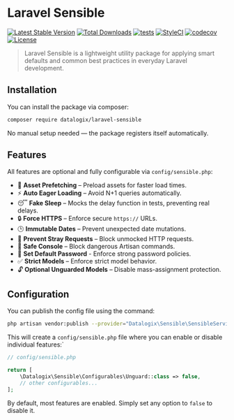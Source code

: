 # Laravel Sensible

[![Latest Stable Version](https://poser.pugx.org/datalogix/laravel-sensible/version)](https://packagist.org/packages/datalogix/laravel-sensible)
[![Total Downloads](https://poser.pugx.org/datalogix/laravel-sensible/downloads)](https://packagist.org/packages/datalogix/laravel-sensible)
[![tests](https://github.com/datalogix/laravel-sensible/workflows/tests/badge.svg)](https://github.com/datalogix/laravel-sensible/actions)
[![StyleCI](https://github.styleci.io/repos/966925497/shield?style=flat)](https://github.styleci.io/repos/966925497)
[![codecov](https://codecov.io/gh/datalogix/laravel-sensible/branch/main/graph/badge.svg)](https://codecov.io/gh/datalogix/laravel-sensible)
[![License](https://poser.pugx.org/datalogix/laravel-sensible/license)](https://packagist.org/packages/datalogix/laravel-sensible)

> Laravel Sensible is a lightweight utility package for applying smart defaults and common best practices in everyday Laravel development.

## Installation

You can install the package via composer:

```bash
composer require datalogix/laravel-sensible
```

No manual setup needed — the package registers itself automatically.

## Features

All features are optional and fully configurable via `config/sensible.php`:

-   🚀 **Asset Prefetching** – Preload assets for faster load times.
-   ⚡️ **Auto Eager Loading** – Avoid N+1 queries automatically.
-   😴 **Fake Sleep** – Mocks the delay function in tests, preventing real delays.
-   🔒 **Force HTTPS** – Enforce secure `https://` URLs.
-   🕒 **Immutable Dates** – Prevent unexpected date mutations.
-   🔄 **Prevent Stray Requests** – Block unmocked HTTP requests.
-   🛑 **Safe Console** – Block dangerous Artisan commands.
-   🔑 **Set Default Password** - Enforce strong password policies.
-   ✅ **Strict Models** – Enforce strict model behavior.
-   🔓 **Optional Unguarded Models** – Disable mass-assignment protection.

## Configuration

You can publish the config file using the command:

```bash
php artisan vendor:publish --provider="Datalogix\Sensible\SensibleServiceProvider" --tag="config"
```

This will create a `config/sensible.php` file where you can enable or disable individual features:`

```php
// config/sensible.php

return [
    \Datalogix\Sensible\Configurables\Unguard::class => false,
    // other configurables...
];
```

By default, most features are enabled. Simply set any option to `false` to disable it.
